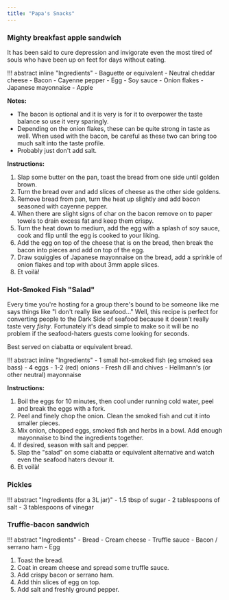 ```yaml
---
title: "Papa's Snacks"
---
```


### Mighty breakfast apple sandwich

It has been said to cure depression and invigorate even the most tired of souls who have been up on feet for days without eating.

!!! abstract inline "Ingredients"
    - Baguette or equivalent
    - Neutral cheddar cheese
    - Bacon
    - Cayenne pepper
    - Egg
    - Soy sauce
    - Onion flakes
    - Japanese mayonnaise
    - Apple

**Notes:**

- The bacon is optional and it is very is for it to overpower the taste balance so use it very sparingly.
- Depending on the onion flakes, these can be quite strong in taste as well. When used with the bacon, be careful as these two can bring too much salt into the taste profile.
- Probably just don't add salt.

**Instructions:**

1. Slap some butter on the pan, toast the bread from one side until golden brown.
2. Turn the bread over and add slices of cheese as the other side goldens. 
3. Remove bread from pan, turn the heat up slightly and add bacon seasoned with cayenne pepper.
4. When there are slight signs of char on the bacon remove on to paper towels to drain excess fat and keep them crispy.
5. Turn the heat down to medium, add the egg with a splash of soy sauce, cook and flip until the egg is cooked to your liking.
6. Add the egg on top of the cheese that is on the bread, then break the bacon into pieces and add on top of the egg.
7. Draw squiggles of Japanese mayonnaise on the bread, add a sprinkle of onion flakes and top with about 3mm apple slices.
8. Et voilà!

### Hot-Smoked Fish "Salad"

Every time you're hosting for a group there's bound to be someone like me says things like "I don't really like seafood..." Well, this recipe is perfect for converting people to the Dark Side of seafood because it doesn't really taste very *fishy*. Fortunately it's dead simple to make so it will be no problem if the seafood-haters guests come looking for seconds.

Best served on ciabatta or equivalent bread.

!!! abstract inline "Ingredients"
    - 1 small hot-smoked fish (eg smoked sea bass)
    - 4 eggs
    - 1-2 (red) onions
    - Fresh dill and chives
    - Hellmann's (or other neutral) mayonnaise

**Instructions:**

1. Boil the eggs for 10 minutes, then cool under running cold water, peel and break the eggs with a fork.
2. Peel and finely chop the onion. Clean the smoked fish and cut it into smaller pieces.
3. Mix onion, chopped eggs, smoked fish and herbs in a bowl. Add enough mayonnaise to bind the ingredients together.
4. If desired, season with salt and pepper.
5. Slap the "salad" on some ciabatta or equivalent alternative and watch even the seafood haters devour it.
6. Et voilà!

### Pickles

!!! abstract "Ingredients (for a 3L jar)"
    - 1.5 tbsp of sugar
    - 2 tablespoons of salt
    - 3 tablespoons of vinegar

### Truffle-bacon sandwich

!!! abstract "Ingredients"
    - Bread
    - Cream cheese
    - Truffle sauce
    - Bacon / serrano ham
    - Egg

1. Toast the bread.
2. Coat in cream cheese and spread some truffle sauce.
3. Add crispy bacon or serrano ham.
4. Add thin slices of egg on top.
5. Add salt and freshly ground pepper.